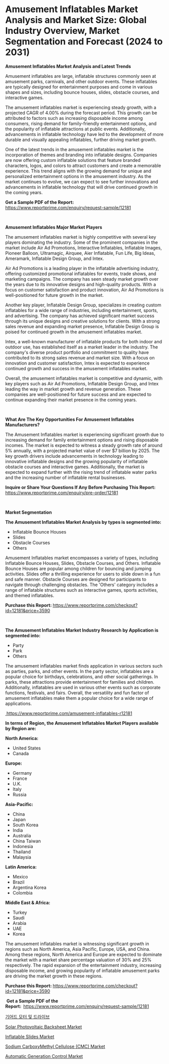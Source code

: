 <p><h1>Amusement Inflatables Market Analysis and Market Size: Global Industry Overview, Market Segmentation and Forecast (2024 to 2031)</h1></p><p><strong>Amusement Inflatables Market Analysis and Latest Trends</strong></p>
<p><p>Amusement inflatables are large, inflatable structures commonly seen at amusement parks, carnivals, and other outdoor events. These inflatables are typically designed for entertainment purposes and come in various shapes and sizes, including bounce houses, slides, obstacle courses, and interactive games.</p><p>The amusement inflatables market is experiencing steady growth, with a projected CAGR of 4.00% during the forecast period. This growth can be attributed to factors such as increasing disposable income among consumers, rising demand for family-friendly entertainment options, and the popularity of inflatable attractions at public events. Additionally, advancements in inflatable technology have led to the development of more durable and visually appealing inflatables, further driving market growth.</p><p>One of the latest trends in the amusement inflatables market is the incorporation of themes and branding into inflatable designs. Companies are now offering custom inflatable solutions that feature branded characters, logos, and colors to attract customers and create a memorable experience. This trend aligns with the growing demand for unique and personalized entertainment options in the amusement industry. As the market continues to evolve, we can expect to see further innovations and advancements in inflatable technology that will drive continued growth in the coming years.</p></p>
<p><strong>Get a Sample PDF of the Report:&nbsp;</strong> <a href="https://www.reportprime.com/enquiry/request-sample/12181">https://www.reportprime.com/enquiry/request-sample/12181</a></p>
<p>&nbsp;</p>
<p><strong>Amusement Inflatables Major Market Players</strong></p>
<p><p>The amusement inflatables market is highly competitive with several key players dominating the industry. Some of the prominent companies in the market include Air Ad Promotions, Interactive Inflatables, Inflatable Images, Pioneer Balloon, Ultramagic, Airquee, Aier Inflatable, Fun Life, Big Ideas, Ameramark, Inflatable Design Group, and Intex.</p><p>Air Ad Promotions is a leading player in the inflatable advertising industry, offering customized promotional inflatables for events, trade shows, and marketing campaigns. The company has seen steady market growth over the years due to its innovative designs and high-quality products. With a focus on customer satisfaction and product innovation, Air Ad Promotions is well-positioned for future growth in the market.</p><p>Another key player, Inflatable Design Group, specializes in creating custom inflatables for a wide range of industries, including entertainment, sports, and advertising. The company has achieved significant market success through its unique designs and creative solutions for clients. With a strong sales revenue and expanding market presence, Inflatable Design Group is poised for continued growth in the amusement inflatables market.</p><p>Intex, a well-known manufacturer of inflatable products for both indoor and outdoor use, has established itself as a market leader in the industry. The company's diverse product portfolio and commitment to quality have contributed to its strong sales revenue and market size. With a focus on innovation and customer satisfaction, Intex is expected to experience continued growth and success in the amusement inflatables market.</p><p>Overall, the amusement inflatables market is competitive and dynamic, with key players such as Air Ad Promotions, Inflatable Design Group, and Intex leading the way in market growth and revenue generation. These companies are well-positioned for future success and are expected to continue expanding their market presence in the coming years.</p></p>
<p>&nbsp;</p>
<p><strong>What Are The Key Opportunities For Amusement Inflatables Manufacturers?</strong></p>
<p><p>The Amusement Inflatables market is experiencing significant growth due to increasing demand for family entertainment options and rising disposable incomes. The market is expected to witness a steady growth rate of around 5% annually, with a projected market value of over $7 billion by 2025. The key growth drivers include advancements in technology leading to innovative inflatable designs and the growing popularity of inflatable obstacle courses and interactive games. Additionally, the market is expected to expand further with the rising trend of inflatable water parks and the increasing number of inflatable rental businesses.</p></p>
<p><strong>Inquire or Share Your Questions If Any Before Purchasing This Report:</strong> <a href="https://www.reportprime.com/enquiry/pre-order/12181">https://www.reportprime.com/enquiry/pre-order/12181</a></p>
<p>&nbsp;</p>
<p><strong>Market Segmentation</strong></p>
<p><strong>The Amusement Inflatables Market Analysis by types is segmented into:</strong></p>
<p><ul><li>Inflatable Bounce Houses</li><li>Slides</li><li>Obstacle Courses</li><li>Others</li></ul></p>
<p><p>Amusement Inflatables market encompasses a variety of types, including Inflatable Bounce Houses, Slides, Obstacle Courses, and Others. Inflatable Bounce Houses are popular among children for bouncing and jumping activities. Slides offer a thrilling experience for users to slide down in a fun and safe manner. Obstacle Courses are designed for participants to navigate through challenging obstacles. The 'Others' category includes a range of inflatable structures such as interactive games, sports activities, and themed inflatables.</p></p>
<p><strong>Purchase this Report:&nbsp;</strong><a href="https://www.reportprime.com/checkout?id=12181&price=3590">https://www.reportprime.com/checkout?id=12181&price=3590</a></p>
<p>&nbsp;</p>
<p><strong>The Amusement Inflatables Market Industry Research by Application is segmented into:</strong></p>
<p><ul><li>Party</li><li>Park</li><li>Others</li></ul></p>
<p><p>The amusement inflatables market finds application in various sectors such as parties, parks, and other events. In the party sector, inflatables are a popular choice for birthdays, celebrations, and other social gatherings. In parks, these attractions provide entertainment for families and children. Additionally, inflatables are used in various other events such as corporate functions, festivals, and fairs. Overall, the versatility and fun factor of amusement inflatables make them a popular choice for a wide range of applications.</p></p>
<p><a href="https://www.reportprime.com/amusement-inflatables-r12181">&nbsp;https://www.reportprime.com/amusement-inflatables-r12181</a></p>
<p><strong>In terms of Region, the Amusement Inflatables Market Players available by Region are:</strong></p>
<p>
    <p> <strong> North America: </strong>
        <ul>
            <li>United States</li>
            <li>Canada</li>
        </ul>
        </p> 
    <p> <strong> Europe: </strong>
        <ul>
            <li>Germany</li>
            <li>France</li>
            <li>U.K.</li>
            <li>Italy</li>
            <li>Russia</li>
        </ul>
        </p> 
    <p> <strong> Asia-Pacific: </strong>
        <ul>
            <li>China</li>
            <li>Japan</li>
            <li>South Korea</li>
            <li>India</li>
            <li>Australia</li>
            <li>China Taiwan</li>
            <li>Indonesia</li>
            <li>Thailand</li>
            <li>Malaysia</li>
        </ul>
        </p> 
    <p> <strong> Latin America: </strong>
        <ul>
            <li>Mexico</li>
            <li>Brazil</li>
            <li>Argentina Korea</li>
            <li>Colombia</li>
        </ul>
        </p> 
    <p> <strong> Middle East & Africa: </strong>
        <ul>
            <li>Turkey</li>
            <li>Saudi</li>
            <li>Arabia</li>
            <li>UAE</li>
            <li>Korea</li>
        </ul>
    </p>
    </p>
<p><p>The amusement inflatables market is witnessing significant growth in regions such as North America, Asia Pacific, Europe, USA, and China. Among these regions, North America and Europe are expected to dominate the market with a market share percentage valuation of 30% and 25% respectively. The rapid expansion of the entertainment industry, increasing disposable income, and growing popularity of inflatable amusement parks are driving the market growth in these regions.</p></p>
<p><strong>Purchase this Report: </strong><a href="https://www.reportprime.com/checkout?id=12181&price=3590">https://www.reportprime.com/checkout?id=12181&price=3590</a></p>
<p>&nbsp;<strong>Get a Sample PDF of the Report:&nbsp;&nbsp;</strong><a href="https://www.reportprime.com/enquiry/request-sample/12181">https://www.reportprime.com/enquiry/request-sample/12181</a></p>
<p><strong></strong></p>
<p><p><a href="https://medium.com/@londonacobson5656/%EA%B8%80%EB%A1%9C%EB%B2%8C-%EA%B8%B0%EC%96%B4-%EB%AA%A8%ED%84%B0-%EB%B0%8F-%EB%93%9C%EB%9D%BC%EC%9D%B4%EB%B8%8C-%EC%8B%9C%EC%9E%A5-%EC%9D%91%EC%9A%A9-%EC%B5%9C%EC%A2%85%EC%82%AC%EC%9A%A9-%EC%82%B0%EC%97%85-%EC%9C%A0%ED%98%95-%EC%9E%A5%EB%B9%84-%EB%B0%8F-%EC%A7%80%EC%97%AD%EC%97%90-%EC%B4%88%EC%A0%90%EC%9D%84-%EB%A7%9E%EC%B6%98-%EB%B6%84%EC%84%9D-%EB%B0%8F-%EC%98%88%EC%B8%A1-2024-2031-0a3ba9016372">기어드 모터 및 드라이브</a></p><p><a href="https://medium.com/@bradleyills65767/solar-photovoltaic-backsheet-market-trends-focusing-on-solar-photovoltaic-backsheet-market-insight-3b85df7ebf85">Solar Photovoltaic Backsheet Market</a></p><p><a href="https://github.com/khadijahesham19/Market-Research-Report-List-1/blob/main/inflatable-slides-market.md">Inflatable Slides Market</a></p><p><a href="https://medium.com/@bradleyills65767/sodium-carboxymethyl-cellulose-cmc-market-size-growth-and-industry-analysis-by-market-2c9aa6d30246">Sodium CarboxyMethyl Cellulose (CMC) Market</a></p><p><a href="https://issuu.com/reportprime-2/docs/automatic-generation-control-market-size-2030.pptx">Automatic Generation Control Market</a></p></p>